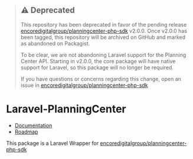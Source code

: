 > ## ⚠️ Deprecated
>
> This repository has been deprecated in favor of the pending
> release [encoredigitalgroup/planningcenter-php-sdk](https://github.com/EncoreDigitalGroup/PlanningCenter-PHP-SDK) v2.0.0. Once v2.0.0 has been tagged, this repository
> will be archived on GitHub and marked as abandoned on Packagist.
>
> To be clear, we are not abandoning Laravel support for the Planning Center API. Starting in v2.0.0, the core package will have native support for Laravel,
> so this package will no longer be required.
>
> If you have questions or concerns regarding this change, open an issue
> in [encoredigitalgroup/planningcenter-php-sdk](https://github.com/EncoreDigitalGroup/PlanningCenter-PHP-SDK)

# Laravel-PlanningCenter

- [Documentation](https://pco.oss.encoredigitalgroup.com)
- [Roadmap](https://github.com/orgs/EncoreDigitalGroup/projects/2)

This package is a Laravel Wrapper for [encoredigitalgroup/planningcenter-php-sdk](https://github.com/EncoreDigitalGroup/PlanningCenter-PHP-SDK)
